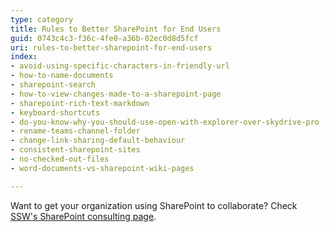 ```yaml
---
type: category
title: Rules to Better SharePoint for End Users
guid: 0743c4c3-f36c-4fe0-a36b-02ec0d8d5fcf
uri: rules-to-better-sharepoint-for-end-users
index:
- avoid-using-specific-characters-in-friendly-url
- how-to-name-documents
- sharepoint-search
- how-to-view-changes-made-to-a-sharepoint-page
- sharepoint-rich-text-markdown
- keyboard-shortcuts
- do-you-know-why-you-should-use-open-with-explorer-over-skydrive-pro
- rename-teams-channel-folder
- change-link-sharing-default-behaviour
- consistent-sharepoint-sites
- no-checked-out-files
- word-documents-vs-sharepoint-wiki-pages

---
```


Want to get your organization using SharePoint to collaborate? Check [SSW's SharePoint consulting page](https://www.ssw.com.au/consulting/sharepoint).
